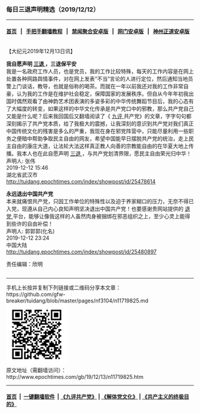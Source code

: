 ### 每日三退声明精选（2019/12/12）
------------------------

#### [首页](https://github.com/gfw-breaker/banned-news/blob/master/README.md) &nbsp;&nbsp;|&nbsp;&nbsp; [手把手翻墙教程](https://github.com/gfw-breaker/guides/wiki) &nbsp;&nbsp;|&nbsp;&nbsp; [禁闻聚合安卓版](https://github.com/gfw-breaker/bn-android) &nbsp;&nbsp;|&nbsp;&nbsp; [网门安卓版](https://github.com/oGate2/oGate) &nbsp;&nbsp;|&nbsp;&nbsp; [神州正道安卓版](https://github.com/SzzdOgate/update) 



<div class="column" id="artbody" itemprop="articleBody">
 <!-- article content begin -->
 <p>
  【大纪元2019年12月13日讯】
 </p>
 <p>
  <strong>
   我自愿声明
   <a href="http://www.epochtimes.com/gb/tag/%E4%B8%89%E9%80%80.html">
    三退
   </a>
   ，三退保平安
  </strong>
  <br/>
  我是一名政府工作人员，也是党员，我的工作比较特殊，每天的工作内容是在网上处置各种网路舆情事件，对在网上发表“不当”言论的人进行定位，然后通知当地员警上门谈话，教导，也就是俗称的喝茶。而就在一年以前我还对我的工作非常自豪，认为我的工作是在维护社会稳定，保障国家的发展秩序。但自从今年年初我出国时偶然观看了由神韵艺术团表演的多姿多彩的中华传统舞蹈节目后，我的心态有了大幅度的转变，如果这样的中华文化传承是共产党口中的邪教，那么共产党自己又能是什么呢？后来我回国后又翻墙阅读了《
  <a href="http://www.epochtimes.com/gb/tag/%E4%B9%9D%E8%AF%84.html">
   九评
  </a>
  共产党》的文章，字字句句都深刻揭示了共产党本质，给了我极大的震撼，让我深刻的意识到共产党对我们真正中国传统文化的残害是多么的严重，我现在身在邪党阵营中，只能尽量利用一些职务之便暗中帮助争取民主自由的网友，希望中国能早日摆脱共产党的统治，走上民主自由的康庄大道，让法轮大法这样真正教人向善的宗教能自由的在华夏大地上传播。我本人也在此自愿声明
  <a href="http://www.epochtimes.com/gb/tag/%E4%B8%89%E9%80%80.html">
   三退
  </a>
  ，与共产党划清界限，愿民主自由荣光归中华！
  <br/>
  声明人: 张伟
  <br/>
  2019-12-12 15:46
  <br/>
  湖北省武汉市
  <br/>
  <a href="http://tuidang.epochtimes.com/index/showpost/id/25478614">
   http://tuidang.epochtimes.com/index/showpost/id/25478614
  </a>
 </p>
 <p>
  <strong>
   永远退出中国共产党
  </strong>
  <br/>
  本来就痛恨共产党，只因工作单位的特殊性以及迫于养家糊口的压力，无奈不得已入党，现遵从自己内心良知声明坚决退出中国共产党！也要感谢贵网站提供的
  <a href="http://www.epochtimes.com/gb/tag/%E9%80%80%E5%85%9A.html">
   退党
  </a>
  平台，能够让像我这样的人虽然肉身被捆绑在邪恶组织之上，至少心灵上能得到些许的自由补偿！
  <br/>
  声明人: 郭郭郭(化名)
  <br/>
  2019-12-12 23:24
  <br/>
  中国大陆
  <br/>
  <a href="http://tuidang.epochtimes.com/index/showpost/id/25480897">
   http://tuidang.epochtimes.com/index/showpost/id/25480897
  </a>
 </p>
 <p>
  责任编辑：欣明
 </p>
 <!-- article content end -->
 <div id="below_article_ad">
  <div id="below_article_ad_inner">
  </div>
 </div>
</div>

<hr/>
手机上长按并复制下列链接或二维码分享本文章：<br/>
https://github.com/gfw-breaker/tuidang/blob/master/pages/nf3104/n11719825.md <br/>
<a href='https://github.com/gfw-breaker/tuidang/blob/master/pages/nf3104/n11719825.md'><img src='https://github.com/gfw-breaker/tuidang/blob/master/pages/nf3104/n11719825.md.png'/></a> <br/>
原文地址（需翻墙访问）：http://www.epochtimes.com/gb/19/12/13/n11719825.htm


------------------------
#### [首页](https://github.com/gfw-breaker/banned-news/blob/master/README.md) &nbsp;|&nbsp; [一键翻墙软件](https://github.com/gfw-breaker/nogfw/blob/master/README.md) &nbsp;| [《九评共产党》](https://github.com/gfw-breaker/9ping.md/blob/master/README.md#九评之一评共产党是什么) | [《解体党文化》](https://github.com/gfw-breaker/jtdwh.md/blob/master/README.md) | [《共产主义的终极目的》](https://github.com/gfw-breaker/gczydzjmd.md/blob/master/README.md)


<img src='http://gfw-breaker.win/tuidang/pages/nf3104/n11719825.md' width='0px' height='0px'/>